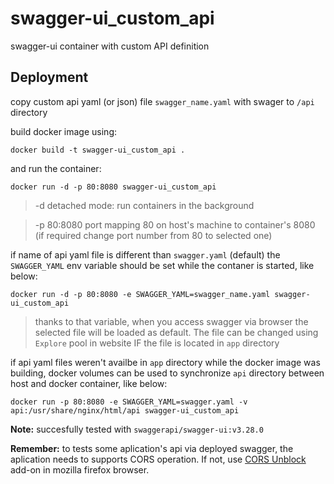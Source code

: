 # swagger-ui_custom_api
swagger-ui container with custom API definition 

## Deployment 

copy custom api yaml (or json) file `swagger_name.yaml` with swager to `/api` directory

build docker image using:

```docker build -t swagger-ui_custom_api . ```

and run the container:

```docker run -d -p 80:8080 swagger-ui_custom_api```

> -d  detached mode: run containers in the background

> -p 80:8080 port mapping 80 on host's machine to container's 8080 (if required change port number from 80 to selected one) 

if name of api yaml file is different than `swagger.yaml` (default) the `SWAGGER_YAML` env variable should be set while the contaner is started, like below:

```docker run -d -p 80:8080 -e SWAGGER_YAML=swagger_name.yaml swagger-ui_custom_api```

> thanks to that variable, when you access swagger via browser the selected file will be loaded as default. The file can be changed using `Explore` pool in website IF the file is located in `app` directory 

if api yaml files weren't availbe in `app` directory while the docker image was building, docker volumes can be used to synchronize `api` directory between host and docker container, like below:

```docker run -p 80:8080 -e SWAGGER_YAML=swagger.yaml -v api:/usr/share/nginx/html/api swagger-ui_custom_api```

**Note:**
succesfully tested with `swaggerapi/swagger-ui:v3.28.0`

**Remember:**
to tests some aplication's api via deployed swagger, the aplication needs to supports CORS operation. If not, use [CORS Unblock](https://addons.mozilla.org/pl/firefox/addon/cors-unblock/?src=search) add-on in mozilla firefox browser. 
